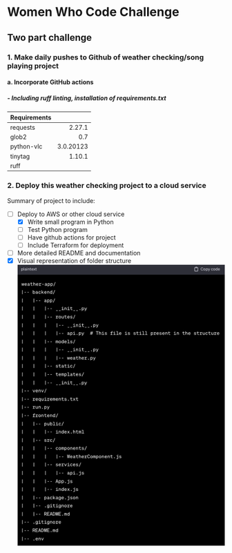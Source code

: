 # Women Who Code Challenge

## Two part challenge
### 1. Make daily pushes to Github of weather checking/song playing project
#### a. Incorporate GitHub actions
##### - Including ruff linting, installation of requirements.txt
| Requirements     |        |
| :--------------- |  ----: |
| requests         |  2.27.1 |
| glob2            | 0.7 |
| python-vlc       | 3.0.20123 |
| tinytag          | 1.10.1 |
| ruff             |

### 2. Deploy this weather checking project to a cloud service

Summary of project to include:
- [ ] Deploy to AWS or other cloud service
    - [x] Write small program in Python
    - [ ] Test Python program
    - [ ] Have github actions for project
    - [ ] Include Terraform for deployment
- [ ] More detailed README and documentation
- [x] Visual representation of folder structure ![folder structure](structure.png)